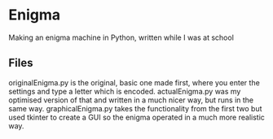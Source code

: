 # Enigma
Making an enigma machine in Python, written while I was at school

## Files
originalEnigma.py is the original, basic one made first, where you enter the settings and type a letter which is encoded. actualEnigma.py was my optimised version of that and written in a much nicer way, but runs in the same way. graphicalEnigma.py takes the functionality from the first two but used tkinter to create a GUI so the enigma operated in a much more realistic way.
